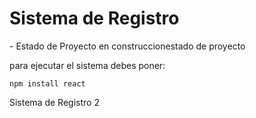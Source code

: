 <h1> Sistema de Registro</h1>
- Estado de Proyecto en construccionestado de  proyecto

para ejecutar el sistema debes poner:

   ```npm install react```
   
Sistema de Registro 2
